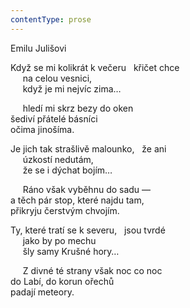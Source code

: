```yaml
---
contentType: prose
---
```


Emilu Julišovi

Když se mi kolikrát k večeru   křičet chce  
     na celou vesnici,  
     když je mi nejvíc zima…

     hledí mi skrz bezy do oken  
šediví přátelé básníci  
očima jinošíma.

Je jich tak strašlivě malounko,   že ani  
     úzkostí nedutám,  
     že se i dýchat bojím…

     Ráno však vyběhnu do sadu —  
a těch pár stop, které najdu tam,  
přikryju čerstvým chvojím.

Ty, které tratí se k severu,   jsou tvrdé  
     jako by po mechu  
     šly samy Krušné hory…

     Z divné té strany však noc co noc  
do Labí, do korun ořechů  
padají meteory.
